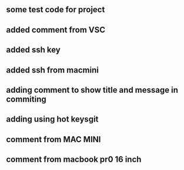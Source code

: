 ## some test code for project
## added comment from VSC
## added ssh key
## added ssh from macmini
## adding comment to show title and message in commiting
## adding using hot keysgit
## comment from MAC MINI
## comment from macbook pr0 16 inch